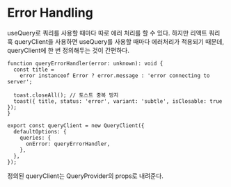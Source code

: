 # Error Handling

useQuery로 쿼리를 사용할 때마다 따로 에러 처리를 할 수 있다. 하지만 리액트 쿼리 훅 queryClient을 사용하면 useQuery를 사용할 때마다 에러처리가 적용되기 때문데, queryClient에 한 번 정의해두는 것이 간편하다.

```
function queryErrorHandler(error: unknown): void {
  const title =
    error instanceof Error ? error.message : 'error connecting to server';

  toast.closeAll(); // 토스트 중복 방지
  toast({ title, status: 'error', variant: 'subtle', isClosable: true });
}

export const queryClient = new QueryClient({
  defaultOptions: {
    queries: {
      onError: queryErrorHandler,
    },
  },
});
```

정의된 queryClient는 QueryProvider의 props로 내려준다.
